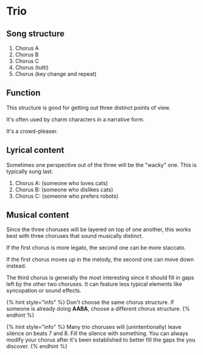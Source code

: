 # Trio

## Song structure

1. Chorus A
2. Chorus B
3. Chorus C
4. Chorus \(tutti\)
5. Chorus \(key change and repeat\)

## Function

This structure is good for getting out three distinct points of view.

It's often used by charm characters in a narrative form.

It's a crowd-pleaser.

## Lyrical content

Sometimes one perspective out of the three will be the "wacky" one. This is typically sung last.

1. Chorus A: \(someone who loves cats\)
2. Chorus B: \(someone who dislikes cats\)
3. Chorus C: \(someone who prefers robots\)

## Musical content

Since the three choruses will be layered on top of one another, this works best with three choruses that sound musically distinct.

If the first chorus is more legato, the second one can be more staccato.

If the first chorus moves up in the melody, the second one can move down instead.

The third chorus is generally the most interesting since it should fill in gaps left by the other two choruses. It can feature less typical elements like syncopation or sound effects.

{% hint style="info" %}
Don't choose the same chorus structure. If someone is already doing **AABA**, choose a different chorus structure.
{% endhint %}

{% hint style="info" %}
Many trio choruses will \(unintentionally\) leave silence on beats 7 and 8. Fill the silence with something. You can always modify your chorus after it's been established to better fill the gaps the you discover.
{% endhint %}



